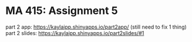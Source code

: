 # MA 415: Assignment 5
part 2 app: https://kaylaipp.shinyapps.io/part2app/ (still need to fix 1 thing)
part 2 slides: https://kaylaipp.shinyapps.io/part2slides/#1
